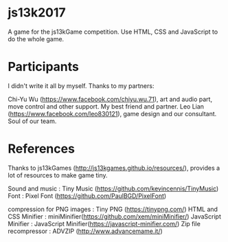 # js13k2017
A game for the js13kGame competition. Use HTML, CSS and JavaScript to do the whole game.

# Participants
I didn't write it all by myself. Thanks to my partners:

Chi-Yu Wu (https://www.facebook.com/chiyu.wu.71), art and audio part, move control and other support. My best friend and partner. 
Leo Lian (https://www.facebook.com/leo830121), game design and our consultant. Soul of our team.

# References
Thanks to js13kGames (http://js13kgames.github.io/resources/), provides a lot of resources to make game tiny. 

Sound and music : Tiny Music (https://github.com/kevincennis/TinyMusic)
Font : Pixel Font (https://github.com/PaulBGD/PixelFont)

compression for PNG images : Tiny PNG (https://tinypng.com/)
HTML and CSS Minifier : miniMinifier(https://github.com/xem/miniMinifier/)
JavaScript Minifier : JavaScript Minifier(https://javascript-minifier.com/)
Zip file recompressor : ADVZIP (http://www.advancemame.it/)
